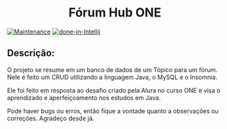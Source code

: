 <h1 align="center"> Fórum Hub ONE </h1>

[![Maintenance](https://img.shields.io/badge/Maintained%3F-yes-green.svg)](https://GitHub.com/Naereen/StrapDown.js/graphs/commit-activity)
[![done-in-Intellij](https://img.shields.io/badge/Done%20in-Intellij-1f425f.svg)](https://jetbrains.com/)


## Descrição:

O projeto se resume em um banco de dados de um Tópico para um fórum.
Nele é feito um CRUD utilizando a linguagem Java, o MySQL e o Insomnia.

Ele foi feito em resposta ao desafio criado pela Alura
no curso ONE e visa o aprendizado e aperfeiçoamento nos estudos
em Java.

Pode haver bugs ou erros, então fique a vontade quanto a
observações ou correções. Agradeço desde já.
